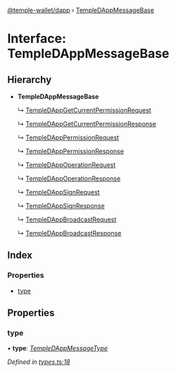 [@temple-wallet/dapp](../README.md) › [TempleDAppMessageBase](templedappmessagebase.md)

# Interface: TempleDAppMessageBase

## Hierarchy

* **TempleDAppMessageBase**

  ↳ [TempleDAppGetCurrentPermissionRequest](templedappgetcurrentpermissionrequest.md)

  ↳ [TempleDAppGetCurrentPermissionResponse](templedappgetcurrentpermissionresponse.md)

  ↳ [TempleDAppPermissionRequest](templedapppermissionrequest.md)

  ↳ [TempleDAppPermissionResponse](templedapppermissionresponse.md)

  ↳ [TempleDAppOperationRequest](templedappoperationrequest.md)

  ↳ [TempleDAppOperationResponse](templedappoperationresponse.md)

  ↳ [TempleDAppSignRequest](templedappsignrequest.md)

  ↳ [TempleDAppSignResponse](templedappsignresponse.md)

  ↳ [TempleDAppBroadcastRequest](templedappbroadcastrequest.md)

  ↳ [TempleDAppBroadcastResponse](templedappbroadcastresponse.md)

## Index

### Properties

* [type](templedappmessagebase.md#type)

## Properties

###  type

• **type**: *[TempleDAppMessageType](../enums/templedappmessagetype.md)*

*Defined in [types.ts:18](https://github.com/madfish-solutions/templewallet-dapp/blob/e5aeb37/src/types.ts#L18)*
